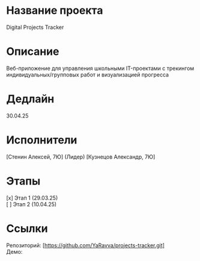 # Название проекта
Digital Projects Tracker

# Описание  
Веб-приложение для управления школьными IT-проектами с трекингом индивидуальных/групповых работ и визуализацией прогресса

# Дедлайн 
30.04.25

# Исполнители  
[Стенин Алексей, 7Ю] (Лидер) 
[Кузнецов Александр, 7Ю]

# Этапы  
[x] Этап 1 (29.03.25)  
[ ] Этап 2 (10.04.25) 

# Ссылки  
Репозиторий: [https://github.com/YaRavva/projects-tracker.git]  
Демо: 